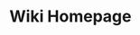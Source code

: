 ---
title: Wiki Homepage
layout: layouts/base.njk
permalink: /wiki/
eleventyNavigation:
  key: Wiki
  order: 1
---